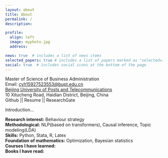```yaml
---
layout: about
title: About
permalink: /
description: 

profile:
  align: left
  image: myphoto.jpg
  address:

news: true  # includes a list of news items
selected_papers: true # includes a list of papers marked as "selected={true}"
social: true  # includes social icons at the bottom of the page
---
```


Master of Science of Business Administration<br>
Email: <cyh15927523553@bupt.edu.cn>    
[Beijing University of Posts and Telecommunications](https://grs.bupt.edu.cn/)<br>
10 Xitucheng Road, Haidian District, Beijing, China<br>
Github || Resume || ResearchGate

Introduction...

**Research interest:**  Behaviour strategy  
**Methodological:**  NLP(based on transformers), Causal inference, Topic modeling(LDA)  
**Skills:** Python, Stata, R, Latex  
**Foundation of mathematics:** Optimization, Bayesian statistics  
**Courses I have learned:**  
**Books I have read:**  


